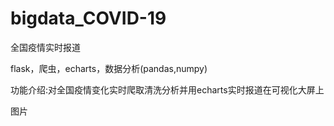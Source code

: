 # bigdata_COVID-19


全国疫情实时报道

flask，爬虫，echarts，数据分析(pandas,numpy)

功能介绍:对全国疫情变化实时爬取清洗分析并用echarts实时报道在可视化大屏上

图片


